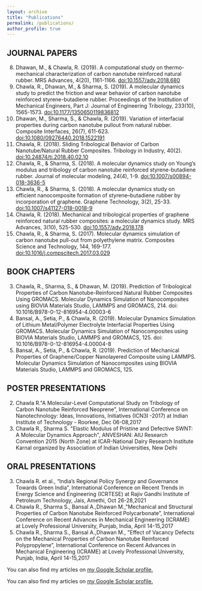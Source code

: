 ```yaml
---
layout: archive
title: "Publications"
permalink: /publications/
author_profile: true
---
```

## JOURNAL PAPERS

8. Dhawan, M., & Chawla, R. (2019). A computational study on thermo-mechanical characterization of carbon nanotube reinforced natural rubber. MRS Advances, 4(20), 1161-1166. [doi:10.1557/adv.2018.680](https://www.cambridge.org/core/journals/mrs-advances/article/abs/computational-study-on-thermomechanical-characterization-of-carbon-nanotube-reinforced-natural-rubber/906B1D98624349A3AB72667479700800)
7. Chawla, R., Dhawan, M., & Sharma, S. (2019). A molecular dynamics study to predict the friction and wear behavior of carbon nanotube reinforced styrene-butadiene rubber. Proceedings of the Institution of Mechanical Engineers, Part J: Journal of Engineering Tribology, 233(10), 1565-1573. [doi:10.1177/1350650119836812](https://journals.sagepub.com/doi/10.1177/1350650119836812)
6. Dhawan, M., Sharma, S., & Chawla, R. (2019). Variation of interfacial properties during carbon nanotube pullout from natural rubber. Composite Interfaces, 26(7), 611-623. [doi:10.1080/09276440.2018.1522191](https://www.tandfonline.com/doi/abs/10.1080/09276440.2018.1522191?journalCode=tcoi20)
5. Chawla, R. (2018). Sliding Tribological Behavior of Carbon Nanotube/Natural Rubber Composites. Tribology in Industry, 40(2). [doi:10.24874/ti.2018.40.02.10](http://tribology.rs/journals/2018/2018-2/2018-2-10.html)
4. Chawla, R., & Sharma, S. (2018). A molecular dynamics study on Young’s modulus and tribology of carbon nanotube reinforced styrene-butadiene rubber. Journal of molecular modeling, 24(4), 1-9. [doi:10.1007/s00894-018-3636-5](https://link.springer.com/article/10.1007/s00894-018-3636-5)
3. Chawla, R., & Sharma, S. (2018). A molecular dynamics study on efficient nanocomposite formation of styrene–butadiene rubber by incorporation of graphene. Graphene Technology, 3(2), 25-33. [doi:10.1007/s41127-018-0018-9](https://link.springer.com/article/10.1007/s41127-018-0018-9)
2. Chawla, R. (2018). Mechanical and tribological properties of graphene reinforced natural rubber composites: a molecular dynamics study. MRS Advances, 3(10), 525-530. [doi:10.1557/adv.2018.178](https://link.springer.com/article/10.1007/s41127-018-0018-9)
1. Chawla, R., & Sharma, S. (2017). Molecular dynamics simulation of carbon nanotube pull-out from polyethylene matrix. Composites Science and Technology, 144, 169-177. [doi:10.1016/j.compscitech.2017.03.029](https://www.sciencedirect.com/science/article/abs/pii/S0266353816313392)

                                                                        

## BOOK CHAPTERS

3. Chawla, R., Sharma, S., & Dhawan, M. (2019). Prediction of Tribological Properties of Carbon Nanotube-Reinforced Natural Rubber Composites Using GROMACS. Molecular Dynamics Simulation of Nanocomposites using BIOVIA Materials Studio, LAMMPS and GROMACS, 214. doi: 10.1016/B978-0-12-816954-4.00003-6
2. Bansal, A., Setia, P., & Chawla, R. (2019). Molecular Dynamics Simulation of Lithium Metal/Polymer Electrolyte Interfacial Properties Using GROMACS. Molecular Dynamics Simulation of Nanocomposites using BIOVIA Materials Studio, LAMMPS and GROMACS, 125. doi: 10.1016/B978-0-12-816954-4.00004-8
1. Bansal, A., Setia, P., & Chawla, R. (2019). Prediction of Mechanical Properties of Graphene/Copper Nanolayered Composite using LAMMPS. Molecular Dynamics Simulation of Nanocomposites using BIOVIA Materials Studio, LAMMPS and GROMACS, 125.

## POSTER PRESENTATIONS

2. Chawla R."A Molecular-Level Computational Study on Tribology of Carbon Nanotube Reinforced Neoprene”, International Conference on Nanotechnology: Ideas, Innovations, Initiatives (ICN3I -2017) at Indian Institute of Technology - Roorkee, Dec 06-08,2017
1. Chawla R., Sharma S. "Elastic Modulus of Pristine and Defective SWNT: A Molecular Dynamics Approach", ANVESHAN: AIU Research Convention 2015 (North Zone) at ICAR-National Dairy Research Institute Karnal organized by Association of Indian Universities, New Delhi

## ORAL PRESENTATIONS

3. Chawla R. et al., “India’s Regional Policy Synergy and Governance Towards Green India”, International Conference on Recent Trends in Energy Science and Engineering (ICRTESE) at Rajiv Gandhi Institute of Petroleum Technology, Jais, Amethi, Oct 26-28,2021
2. Chawla R., Sharma S., Bansal A.,Dhawan M.,"Mechanical and Structural Properties of Carbon Nanotube Reinforced Polycarbonate”, International Conference on Recent Advances in Mechanical Engineering (ICRAME) at Lovely Professional University, Punjab, India, April 14-15,2017
1. Chawla R., Sharma S., Bansal A.,Dhawan M., "Effect of Vacancy Defects on the Mechanical Properties of Carbon Nanotube Reinforced Polypropylene”, International Conference on Recent Advances in Mechanical Engineering (ICRAME) at Lovely Professional University, Punjab, India, April 14-15,2017




  You can also find my articles on <u><a href="{{https://scholar.google.com/citations?user=OBlaIGYAAAAJ&hl=en}}">my Google Scholar profile</a>.</u>
  

  You can also find my articles on <u><a href="{{author.googlescholar}}">my Google Scholar profile</a>.</u>



